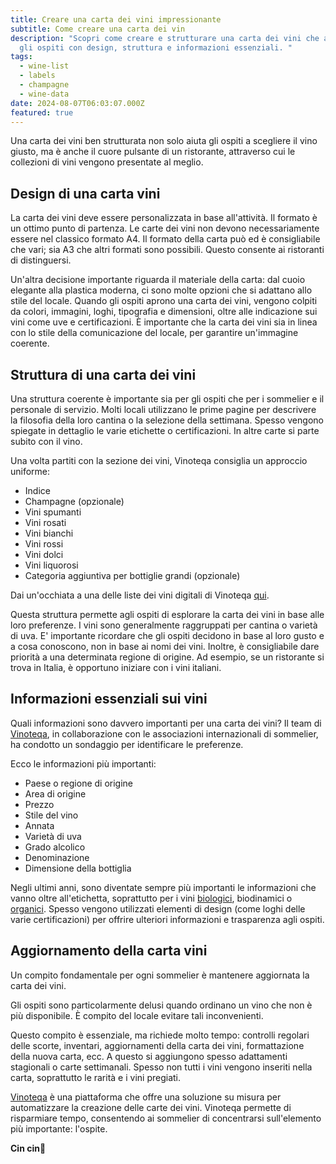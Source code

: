 ```yaml
---
title: Creare una carta dei vini impressionante
subtitle: Come creare una carta dei vin
description: "Scopri come creare e strutturare una carta dei vini che affascina
  gli ospiti con design, struttura e informazioni essenziali. "
tags:
  - wine-list
  - labels
  - champagne
  - wine-data
date: 2024-08-07T06:03:07.000Z
featured: true
---
```


Una carta dei vini ben strutturata non solo aiuta gli ospiti a scegliere il vino giusto, ma è anche il cuore pulsante di un ristorante, attraverso cui le collezioni di vini vengono presentate al meglio.

## Design di una carta vini

La carta dei vini deve essere personalizzata in base all'attività. Il formato è un ottimo punto di partenza. Le carte dei vini non devono necessariamente essere nel classico formato A4. Il formato della carta può ed è consigliabile che vari; sia A3 che altri formati sono possibili. Questo consente ai ristoranti di distinguersi.

Un'altra decisione importante riguarda il materiale della carta: dal cuoio elegante alla plastica moderna, ci sono molte opzioni che si adattano allo stile del locale. Quando gli ospiti aprono una carta dei vini, vengono colpiti da colori, immagini, loghi, tipografia e dimensioni, oltre alle indicazione sui vini come uve e certificazioni. È importante che la carta dei vini sia in linea con lo stile della comunicazione del locale, per garantire un'immagine coerente.

## Struttura di una carta dei vini

Una struttura coerente è importante sia per gli ospiti che per i sommelier e il personale di servizio. Molti locali utilizzano le prime pagine per descrivere la filosofia della loro cantina o la selezione della settimana. Spesso vengono spiegate in dettaglio le varie etichette o certificazioni. In altre carte si parte subito con il vino.

Una volta partiti con la sezione dei vini, Vinoteqa consiglia un approccio uniforme:

- Indice
- Champagne (opzionale)
- Vini spumanti
- Vini rosati
- Vini bianchi
- Vini rossi
- Vini dolci
- Vini liquorosi
- Categoria aggiuntiva per bottiglie grandi (opzionale)

Dai un'occhiata a una delle liste dei vini digitali di Vinoteqa [qui](https://app.vinoteqa.com/de/carte/01h08dydtpvr5yzdztjz8t5pf8).

Questa struttura permette agli ospiti di esplorare la carta dei vini in base alle loro preferenze. I vini sono generalmente raggruppati per cantina o varietà di uva. E' importante ricordare che gli ospiti decidono in base al loro gusto e a cosa conoscono, non in base ai nomi dei vini. Inoltre, è consigliabile dare priorità a una determinata regione di origine. Ad esempio, se un ristorante si trova in Italia, è opportuno iniziare con i vini italiani.

## Informazioni essenziali sui vini

Quali informazioni sono davvero importanti per una carta dei vini? Il team di [Vinoteqa](/it), in collaborazione con le associazioni internazionali di sommelier, ha condotto un sondaggio per identificare le preferenze.

Ecco le informazioni più importanti:

- Paese o regione di origine
- Area di origine
- Prezzo
- Stile del vino
- Annata
- Varietà di uva
- Grado alcolico
- Denominazione
- Dimensione della bottiglia

Negli ultimi anni, sono diventate sempre più importanti le informazioni che vanno oltre all'etichetta, soprattutto per i vini [biologici](/it/blog/wines/bio-vs-organic), biodinamici o [organici](/it/blog/wines/bio-vs-organic). Spesso vengono utilizzati elementi di design (come loghi delle varie certificazioni) per offrire ulteriori informazioni e trasparenza agli ospiti.

## Aggiornamento della carta vini

Un compito fondamentale per ogni sommelier è mantenere aggiornata la carta dei vini.

Gli ospiti sono particolarmente delusi quando ordinano un vino che non è più disponibile. È compito del locale evitare tali inconvenienti.

Questo compito è essenziale, ma richiede molto tempo: controlli regolari delle scorte, inventari, aggiornamenti della carta dei vini, formattazione della nuova carta, ecc. A questo si aggiungono spesso adattamenti stagionali o carte settimanali. Spesso non tutti i vini vengono inseriti nella carta, soprattutto le rarità e i vini pregiati.

[Vinoteqa](/it) è una piattaforma che offre una soluzione su misura per automatizzare la creazione delle carte dei vini. Vinoteqa permette di risparmiare tempo, consentendo ai sommelier di concentrarsi sull'elemento più importante: l'ospite.

**Cin cin🍷**
